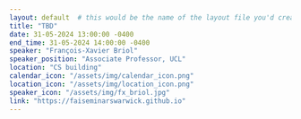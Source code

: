 ```yaml
---
layout: default  # this would be the name of the layout file you'd create for events
title: "TBD"
date: 31-05-2024 13:00:00 -0400
end_time: 31-05-2024 14:00:00 -0400
speaker: "François-Xavier Briol"
speaker_position: "Associate Professor, UCL"
location: "CS building"
calendar_icon: "/assets/img/calendar_icon.png"
location_icon: "/assets/img/location_icon.png"
speaker_icon: "/assets/img/fx_briol.jpg"
link: "https://faiseminarswarwick.github.io"
---
```




